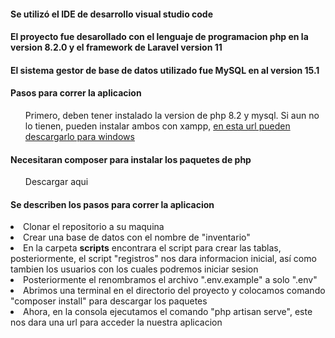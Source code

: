<h4>Se utilizó el IDE de desarrollo visual studio code </h4> 
<h4>El proyecto fue desarollado con el lenguaje de programacion php en la version 8.2.0 y el framework de Laravel version 11 </h4> 
<h4> El sistema gestor de base de datos utilizado fue MySQL en al version 15.1 </h4> 
<h4> Pasos para correr la aplicacion </h4> 
    <ol>Primero, deben tener instalado la version de php 8.2 y mysql. Si aun no lo tienen, pueden instalar ambos con xampp, <a href="https://sourceforge.net/projects/xampp/files/XAMPP%20Windows/8.2.0/">en esta url pueden descargarlo para windows</a> </ol>
<h4>Necesitaran composer para instalar los paquetes de php</h4>
    <ol><a hfre="https://getcomposer.org/download/">Descargar aqui</a></ol>

<h4>Se describen los pasos para correr la aplicacion</h4>
<li>Clonar el repositorio a su maquina</li>
<li>Crear una base de datos con el nombre de "inventario"</li>
<li>En la carpeta <b>scripts</b> encontrara el script para crear las tablas, posteriormente, el script "registros" nos dara informacion inicial, así como tambien los usuarios con los cuales podremos iniciar sesion </li>
<li>Posteriormente el renombramos el archivo ".env.example" a solo ".env"</li>
<li>Abrimos una terminal en el directorio del proyecto y colocamos comando "composer install" para descargar los paquetes</li>
<li>Ahora, en la consola ejecutamos el comando "php artisan serve", este nos dara una url para acceder la nuestra aplicacion</li>



